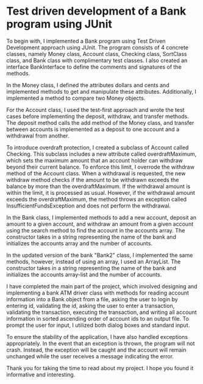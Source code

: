 # Test driven development of a Bank program using JUnit

To begin with, I implemented a Bank program using Test Driven Development approach using JUnit. The program consists of 4 concrete classes, namely Money class, Account class, Checking class, SortClass class, and Bank class with complimentary test classes. I also created an interface BankInterface to define the comments and signatures of the methods.

In the Money class, I defined the attributes dollars and cents and implemented methods to get and manipulate these attributes. Additionally, I implemented a method to compare two Money objects.

For the Account class, I used the test-first approach and wrote the test cases before implementing the deposit, withdraw, and transfer methods. The deposit method calls the add method of the Money class, and transfer between accounts is implemented as a deposit to one account and a withdrawal from another.

To introduce overdraft protection, I created a subclass of Account called Checking. This subclass includes a new attribute called overdraftMaximum, which sets the maximum amount that an account holder can withdraw beyond their current balance. To enforce this limit, I overrode the withdraw method of the Account class. When a withdrawal is requested, the new withdraw method checks if the amount to be withdrawn exceeds the balance by more than the overdraftMaximum. If the withdrawal amount is within the limit, it is processed as usual. However, if the withdrawal amount exceeds the overdraftMaximum, the method throws an exception called InsufficientFundsException and does not perform the withdrawal.

In the Bank class, I implemented methods to add a new account, deposit an amount to a given account, and withdraw an amount from a given account using the search method to find the account in the accounts array. The constructor takes in a string representing the name of the bank and initializes the accounts array and the number of accounts.

In the updated version of the bank "Bank2" class, I implemented the same methods, however, instead of using an array, I used an ArrayList. The constructor takes in a string representing the name of the bank and initializes the accounts array-list and the number of accounts.

I have completed the main part of the project, which involved designing and implementing a bank ATM driver class with methods for reading account information into a Bank object from a file, asking the user to login by entering id, validating the id, asking the user to enter a transaction, validating the transaction, executing the transaction, and writing all account information in sorted ascending order of account ids to an output file. To prompt the user for input, I utilized both dialog boxes and standard input.

To ensure the stability of the application, I have also handled exceptions appropriately. In the event that an exception is thrown, the program will not crash. Instead, the exception will be caught and the account will remain unchanged while the user receives a message indicating the error.

Thank you for taking the time to read about my project. I hope you found it informative and interesting.
